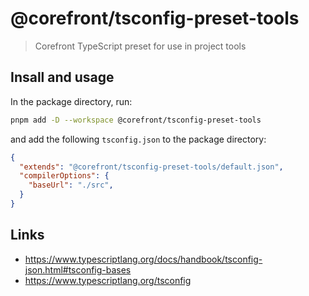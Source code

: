 # @corefront/tsconfig-preset-tools

> Corefront TypeScript preset for use in project tools

## Insall and usage

In the package directory, run:

```sh
pnpm add -D --workspace @corefront/tsconfig-preset-tools
```

and add the following `tsconfig.json` to the package directory:

```json
{
  "extends": "@corefront/tsconfig-preset-tools/default.json",
  "compilerOptions": {
    "baseUrl": "./src",
  }
}
```

## Links

- https://www.typescriptlang.org/docs/handbook/tsconfig-json.html#tsconfig-bases
- https://www.typescriptlang.org/tsconfig
